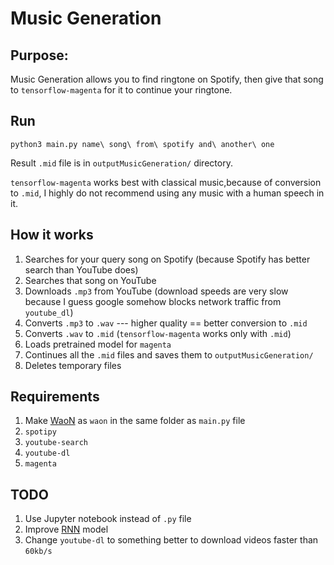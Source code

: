 # Music Generation

## Purpose:
Music Generation allows you to find ringtone on Spotify,
then give that song to `tensorflow-magenta` for it to continue your ringtone.

## Run 
```
python3 main.py name\ song\ from\ spotify and\ another\ one
```

Result `.mid` file is in `outputMusicGeneration/` directory.

`tensorflow-magenta` works best with classical music,because of conversion to `.mid`,
I highly do not recommend using any music with a human speech in it.

## How it works 
1. Searches for your query song on Spotify (because Spotify has better search than YouTube does)
2. Searches that song on YouTube 
3. Downloads `.mp3` from YouTube (download speeds are very slow because I guess google somehow blocks network traffic from `youtube_dl`)
4. Converts `.mp3` to `.wav` --- higher quality == better conversion to `.mid`
5. Converts `.wav` to `.mid` (`tensorflow-magenta` works only with `.mid`)
6. Loads pretrained model for `magenta`
7. Continues all the `.mid` files and saves them to `outputMusicGeneration/`
8. Deletes temporary files

## Requirements
1. Make [WaoN](https://github.com/kichiki/WaoN) as `waon` in the same folder as `main.py` file
2. `spotipy`
3. `youtube-search`
4. `youtube-dl`
5. `magenta`

## TODO 
1. Use Jupyter notebook instead of `.py` file
2. Improve [RNN](https://en.wikipedia.org/wiki/Recurrent_neural_network) model
3. Change `youtube-dl` to something better to download videos faster than `60kb/s`
